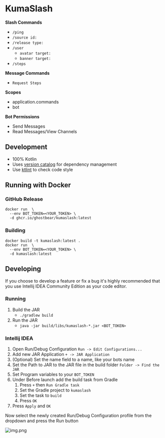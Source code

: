 # KumaSlash

**Slash Commands**
- `/ping`
- `/source id:`
- `/release type:`
- `/user`
  - `avatar target:`
  - `banner target:`
- `/steps`

**Message Commands**
- `Request Steps`

**Scopes**
- application.commands
- bot

**Bot Permissions**
- Send Messages
- Read Messages/View Channels

## Development
- 100% Kotlin
- Uses [version catalog](https://docs.gradle.org/current/userguide/platforms.html) for dependency management
- Use [ktlint](https://github.com/pinterest/ktlint) to check code style

## Running with Docker

### GitHub Release
```shell
docker run  \
  --env BOT_TOKEN=<YOUR_TOKEN> \
  -d ghcr.io/ghostbear/kumaslash:latest
```

### Building
```shell
docker build -t kumaslash:latest .
docker run  \
  --env BOT_TOKEN=<YOUR_TOKEN> \
  -d kumaslash:latest
```

## Developing

If you choose to develop a feature or fix a bug it's highly recommended that you use Intellij IDEA Community Edition as your code editor. 

### Running
1. Build the JAR 
   - `./gradlew build`
2. Run the JAR
   - `java -jar build/libs/kumaslash-*.jar <BOT_TOKEN>`

### Intellij IDEA
1. Open Run/Debug Configuration `Run -> Edit Configurations...`
2. Add new JAR Application `+ -> JAR Application`
3. (Optional) Set the name field to a name, like your bots name
4. Set the Path to JAR to the JAR file in the build folder `Folder -> Find the JAR`
5. Set Program variables to your `BOT_TOKEN`
6. Under Before launch add the build task from Gradle
   1. Press `+` then `Run Gradle task`
   2. Set the Gradle project to `kumaslash`
   3. Set the task to `build`
   4. Press `OK`
7. Press `Apply` and `OK`

Now select the newly created Run/Debug Configuration profile from the dropdown and press the Run button

![img.png](.github/assets/run_profiles.png)